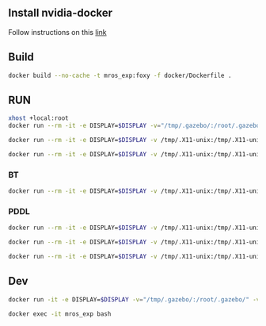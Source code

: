 ## Install nvidia-docker
Follow instructions on this [link](https://docs.nvidia.com/datacenter/cloud-native/container-toolkit/install-guide.html#installing-on-ubuntu-and-debian)

## Build

```bash
docker build --no-cache -t mros_exp:foxy -f docker/Dockerfile .
```

## RUN

```bash
xhost +local:root
docker run --rm -it -e DISPLAY=$DISPLAY -v="/tmp/.gazebo/:/root/.gazebo/" -v "$HOME/mc_iros2021_results:/root/iros2021_results" -v /tmp/.X11-unix:/tmp/.X11-unix:ro --gpus all mros_exp:foxy ros2 launch navigation_experiments_mc_bts_pddl_base tb3_sim_launch.py headless:=False
```

```bash
docker run --rm -it -e DISPLAY=$DISPLAY -v /tmp/.X11-unix:/tmp/.X11-unix:ro --gpus all mros_exp:foxy ros2 launch navigation_experiments_mc_bts_pddl_base nav2_turtlebot3_launch.py
```

```bash
docker run --rm -it -e DISPLAY=$DISPLAY -v /tmp/.X11-unix:/tmp/.X11-unix:ro --gpus all mros_exp:foxy ros2 launch navigation_experiments_mc_bts_pddl_base metacontrol.launch.py
```

### BT

```bash
docker run --rm -it -e DISPLAY=$DISPLAY -v /tmp/.X11-unix:/tmp/.X11-unix:ro --gpus all mros_exp:foxy ros2 launch navigation_experiments_mc_bts bt_controller_launch.py
```

### PDDL

```bash
docker run --rm -it -e DISPLAY=$DISPLAY -v /tmp/.X11-unix:/tmp/.X11-unix:ro --gpus all mros_exp:foxy ros2 launch navigation_experiments_mc_pddl pddl_controller_launch.py
```

```bash
docker run --rm -it -e DISPLAY=$DISPLAY -v /tmp/.X11-unix:/tmp/.X11-unix:ro --gpus all mros_exp:foxy ros2 launch navigation_experiments_mc_pddl pddl_reconfig_controller_launch.py
```

```bash
docker run --rm -it -e DISPLAY=$DISPLAY -v /tmp/.X11-unix:/tmp/.X11-unix:ro --gpus all mros_exp:foxy ros2 run navigation_experiments_mc_pddl patrolling_controller_node
```


## Dev

```bash
docker run -it -e DISPLAY=$DISPLAY -v="/tmp/.gazebo/:/root/.gazebo/" -v "$HOME/mc_iros2021_results:/root/iros2021_results" -v /tmp/.X11-unix:/tmp/.X11-unix:ro -v "$HOME/mros_experiments_ws/src/navigation_experiments_mc_bts_pddl:/mros_reasoner/src/navigation_experiments_mc_bts_pddl" --name mros_exp --gpus all mros_exp:dev bash
```

```bash
docker exec -it mros_exp bash
```
